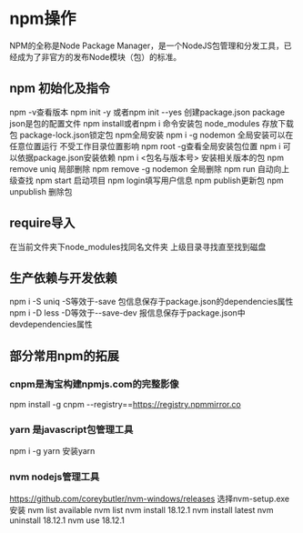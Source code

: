 # npm操作
NPM的全称是Node Package Manager，是一个NodeJS包管理和分发工具，已经成为了非官方的发布Node模块（包）的标准。
## npm 初始化及指令
npm -v查看版本
npm init -y 或者npm init --yes 创建package.json
package json是包的配置文件
npm install或者npm i 命令安装包
node_modules 存放下载包
package-lock.json锁定包
npm全局安装
npm i -g nodemon
全局安装可以在任意位置运行
不受工作目录位置影响
npm root -g查看全局安装包位置
npm i 可以依据package.json安装依赖
npm  i <包名与版本号> 安装相关版本的包
npm remove uniq 局部删除
npm remove -g nodemon 全局删除
npm run 自动向上级查找
npm start 启动项目
npm login填写用户信息
npm publish更新包
npm unpublish 删除包
## require导入
在当前文件夹下node_modules找同名文件夹
上级目录寻找直至找到磁盘

## 生产依赖与开发依赖
npm i -S uniq -S等效于-save
包信息保存于package.json的dependencies属性
npm i -D less -D等效于--save-dev
报信息保存于package.json中devdependencies属性

## 部分常用npm的拓展 
### cnpm是淘宝构建npmjs.com的完整影像
npm install -g cnpm --registry==https://registry.npmmirror.co
### yarn 是javascript包管理工具
npm i -g yarn 安装yarn
### nvm nodejs管理工具
https://github.com/coreybutler/nvm-windows/releases
选择nvm-setup.exe安装
nvm list available
nvm list
nvm install 18.12.1
nvm install latest
nvm uninstall 18.12.1
nvm use 18.12.1